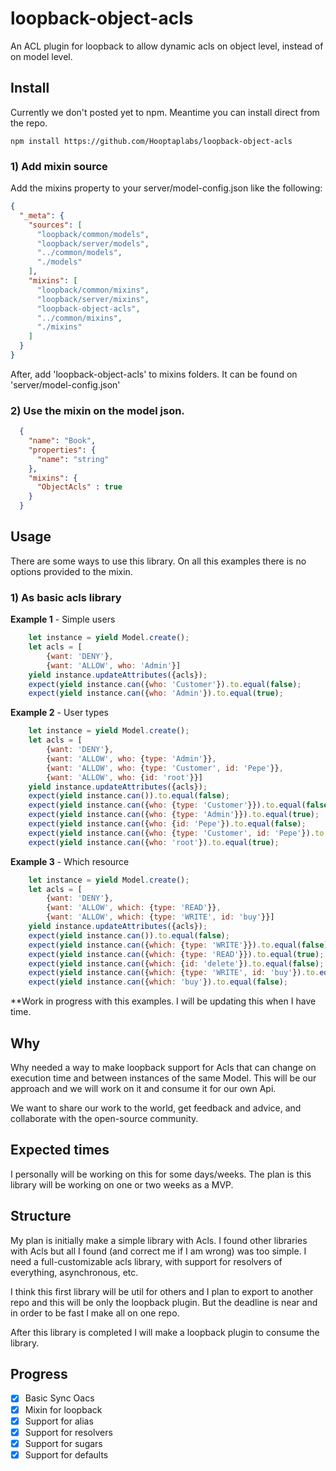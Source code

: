# loopback-object-acls

An ACL plugin for loopback to allow dynamic acls on object level, instead of on model level.

## Install

Currently we don't posted yet to npm. Meantime you can install direct from the repo.

```shell
npm install https://github.com/Hooptaplabs/loopback-object-acls
```

### 1) Add mixin source

Add the mixins property to your server/model-config.json like the following:

```json
{
  "_meta": {
    "sources": [
      "loopback/common/models",
      "loopback/server/models",
      "../common/models",
      "./models"
    ],
    "mixins": [
      "loopback/common/mixins",
      "loopback/server/mixins",
      "loopback-object-acls",
      "../common/mixins",
      "./mixins"
    ]
  }
}
```
After, add 'loopback-object-acls' to mixins folders. It can be found on 'server/model-config.json'

### 2) Use the mixin on the model json.

```json
  {
    "name": "Book",
    "properties": {
      "name": "string"
    },
    "mixins": {
      "ObjectAcls" : true
    }
  }
```

## Usage

There are some ways to use this library. On all this examples there is no options provided to the mixin.

### 1) As basic acls library

**Example 1** - Simple users
```js
	let instance = yield Model.create();
	let acls = [
		{want: 'DENY'},
		{want: 'ALLOW', who: 'Admin'}]
	yield instance.updateAttributes({acls});
	expect(yield instance.can({who: 'Customer'}).to.equal(false);
	expect(yield instance.can({who: 'Admin'}).to.equal(true);
```

**Example 2** - User types
```js
	let instance = yield Model.create();
	let acls = [
		{want: 'DENY'},
		{want: 'ALLOW', who: {type: 'Admin'}},
		{want: 'ALLOW', who: {type: 'Customer', id: 'Pepe'}},
		{want: 'ALLOW', who: {id: 'root'}}]
	yield instance.updateAttributes({acls});
	expect(yield instance.can()).to.equal(false);
	expect(yield instance.can({who: {type: 'Customer'}}).to.equal(false);
	expect(yield instance.can({who: {type: 'Admin'}}).to.equal(true);
	expect(yield instance.can({who: {id: 'Pepe'}).to.equal(false);
	expect(yield instance.can({who: {type: 'Customer', id: 'Pepe'}).to.equal(true);
	expect(yield instance.can({who: 'root'}).to.equal(true);
```


**Example 3** - Which resource
```js
	let instance = yield Model.create();
	let acls = [
		{want: 'DENY'},
		{want: 'ALLOW', which: {type: 'READ'}},
		{want: 'ALLOW', which: {type: 'WRITE', id: 'buy'}}]
	yield instance.updateAttributes({acls});
	expect(yield instance.can()).to.equal(false);
	expect(yield instance.can({which: {type: 'WRITE'}}).to.equal(false);
	expect(yield instance.can({which: {type: 'READ'}}).to.equal(true);
	expect(yield instance.can({which: {id: 'delete'}).to.equal(false);
	expect(yield instance.can({which: {type: 'WRITE', id: 'buy'}).to.equal(true);
	expect(yield instance.can({which: 'buy'}).to.equal(false);
```

**Work in progress with this examples. I will be updating this when I have time.

## Why

Why needed a way to make loopback support for Acls that can change on execution time and between instances of the same Model. This will be our approach and we will work on it and consume it for our own Api.

We want to share our work to the world, get feedback and advice, and collaborate with the open-source community.

## Expected times

I personally will be working on this for some days/weeks. The plan is this library will be working on one or two weeks as a MVP.

## Structure

My plan is initially make a simple library with Acls. I found other libraries with Acls but all I found (and correct me if I am wrong) was too simple. I need a full-customizable acls library, with support for resolvers of everything, asynchronous, etc.

I think this first library will be util for others and I plan to export to another repo and this will be only the loopback plugin. But the deadline is near and in order to be fast I make all on one repo.

After this library is completed I will make a loopback plugin to consume the library.

## Progress

- [x] Basic Sync Oacs
- [x] Mixin for loopback
- [x] Support for alias
- [x] Support for resolvers
- [x] Support for sugars
- [x] Support for defaults